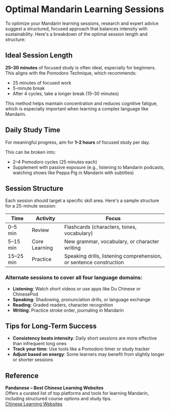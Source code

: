 # Optimal Mandarin Learning Sessions

To optimize your Mandarin learning sessions, research and expert advice suggest a structured, focused approach that balances intensity with sustainability. Here's a breakdown of the optimal session length and structure:

## Ideal Session Length

**25–30 minutes** of focused study is often ideal, especially for beginners. This aligns with the Pomodoro Technique, which recommends:
- 25 minutes of focused work
- 5-minute break
- After 4 cycles, take a longer break (15–30 minutes)

This method helps maintain concentration and reduces cognitive fatigue, which is especially important when learning a complex language like Mandarin.

## Daily Study Time

For meaningful progress, aim for **1–2 hours** of focused study per day.

This can be broken into:
- 2–4 Pomodoro cycles (25 minutes each)
- Supplement with passive exposure (e.g., listening to Mandarin podcasts, watching shows like Peppa Pig in Mandarin with subtitles)

## Session Structure

Each session should target a specific skill area. Here's a sample structure for a 25-minute session:

| Time | Activity | Focus |
|------|----------|--------|
| 0–5 min | Review | Flashcards (characters, tones, vocabulary) |
| 5–15 min | Core Learning | New grammar, vocabulary, or character writing |
| 15–25 min | Practice | Speaking drills, listening comprehension, or sentence construction |

### Alternate sessions to cover all four language domains:

- **Listening**: Watch short videos or use apps like Du Chinese or ChinesePod
- **Speaking**: Shadowing, pronunciation drills, or language exchange
- **Reading**: Graded readers, character recognition
- **Writing**: Practice stroke order, journaling in Mandarin

## Tips for Long-Term Success

- **Consistency beats intensity**: Daily short sessions are more effective than infrequent long ones
- **Track your time**: Use tools like a Pomodoro timer or study tracker
- **Adjust based on energy**: Some learners may benefit from slightly longer or shorter sessions

## Reference

**Pandanese – Best Chinese Learning Websites**  
Offers a curated list of top platforms and tools for learning Mandarin, including structured course options and study tips.  
[Chinese Learning Websites](https://www.pandanese.com/blog/chinese-learning-websites)